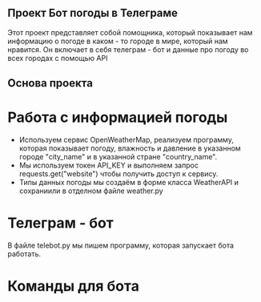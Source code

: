 ## Проект Бот погоды в Телеграме
Этот проект представляет собой помощника, который показывает нам информацию о погоде в каком - то городе в мире, который нам нравится. Он включает в себя телеграм - бот и данные про погоду во всех городах с помощью API
## Основа проекта
# Работа с информацией погоды
* Используем сервис OpenWeatherMap, реализуем программу, которая показывает погоду, влажность и давление в указанном городе "city_name" и в указанной стране "country_name".
* Мы используем токен API_KEY и выполняем запрос requests.get("website") чтобы получить доступ к сервису.
* Типы данных погоды мы создаём в форме класса WeatherAPI и сохраниили в отделном файле weather.py
# Телеграм - бот
В файле telebot.py мы пишем программу, которая запускает бота работать.
# Команды для бота




